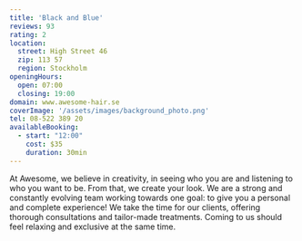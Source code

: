 ```yaml
---
title: 'Black and Blue'
reviews: 93
rating: 2
location:
  street: High Street 46
  zip: 113 57
  region: Stockholm
openingHours:
  open: 07:00
  closing: 19:00
domain: www.awesome-hair.se
coverImage: '/assets/images/background_photo.png'
tel: 08-522 389 20
availableBooking:
  - start: "12:00"
    cost: $35
    duration: 30min
---
```


At Awesome, we believe in creativity, in seeing who you are and listening to who you want to be. From that, we create your look.
We are a strong and constantly evolving team working towards one goal: to give you a personal and complete experience!
We take the time for our clients, offering thorough consultations and tailor-made treatments. 
Coming to us should feel relaxing and exclusive at the same time.
